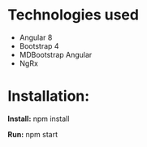 # Technologies used

* Angular 8
* Bootstrap 4
* MDBootstrap Angular
* NgRx

# Installation:

**Install:**
npm install

**Run:**
npm start